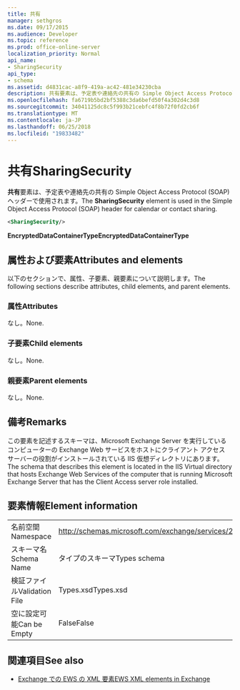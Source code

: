 ```yaml
---
title: 共有
manager: sethgros
ms.date: 09/17/2015
ms.audience: Developer
ms.topic: reference
ms.prod: office-online-server
localization_priority: Normal
api_name:
- SharingSecurity
api_type:
- schema
ms.assetid: d4831cac-a8f9-419a-ac42-481e34230cba
description: 共有要素は、予定表や連絡先の共有の Simple Object Access Protocol (SOAP) ヘッダーで使用されます。
ms.openlocfilehash: fa6719b5bd2bf5388c3da6befd50f4a302d4c3d8
ms.sourcegitcommit: 34041125dc8c5f993b21cebfc4f8b72f0fd2cb6f
ms.translationtype: MT
ms.contentlocale: ja-JP
ms.lasthandoff: 06/25/2018
ms.locfileid: "19833482"
---
```

# <a name="sharingsecurity"></a><span data-ttu-id="bcec3-103">共有</span><span class="sxs-lookup"><span data-stu-id="bcec3-103">SharingSecurity</span></span>

<span data-ttu-id="bcec3-104">**共有**要素は、予定表や連絡先の共有の Simple Object Access Protocol (SOAP) ヘッダーで使用されます。</span><span class="sxs-lookup"><span data-stu-id="bcec3-104">The **SharingSecurity** element is used in the Simple Object Access Protocol (SOAP) header for calendar or contact sharing.</span></span> 
  
```xml
<SharingSecurity/>
```

 <span data-ttu-id="bcec3-105">**EncryptedDataContainerType**</span><span class="sxs-lookup"><span data-stu-id="bcec3-105">**EncryptedDataContainerType**</span></span>
## <a name="attributes-and-elements"></a><span data-ttu-id="bcec3-106">属性および要素</span><span class="sxs-lookup"><span data-stu-id="bcec3-106">Attributes and elements</span></span>

<span data-ttu-id="bcec3-107">以下のセクションで、属性、子要素、親要素について説明します。</span><span class="sxs-lookup"><span data-stu-id="bcec3-107">The following sections describe attributes, child elements, and parent elements.</span></span>
  
### <a name="attributes"></a><span data-ttu-id="bcec3-108">属性</span><span class="sxs-lookup"><span data-stu-id="bcec3-108">Attributes</span></span>

<span data-ttu-id="bcec3-109">なし。</span><span class="sxs-lookup"><span data-stu-id="bcec3-109">None.</span></span>
  
### <a name="child-elements"></a><span data-ttu-id="bcec3-110">子要素</span><span class="sxs-lookup"><span data-stu-id="bcec3-110">Child elements</span></span>

<span data-ttu-id="bcec3-111">なし。</span><span class="sxs-lookup"><span data-stu-id="bcec3-111">None.</span></span>
  
### <a name="parent-elements"></a><span data-ttu-id="bcec3-112">親要素</span><span class="sxs-lookup"><span data-stu-id="bcec3-112">Parent elements</span></span>

<span data-ttu-id="bcec3-113">なし。</span><span class="sxs-lookup"><span data-stu-id="bcec3-113">None.</span></span>
  
## <a name="remarks"></a><span data-ttu-id="bcec3-114">備考</span><span class="sxs-lookup"><span data-stu-id="bcec3-114">Remarks</span></span>

<span data-ttu-id="bcec3-115">この要素を記述するスキーマは、Microsoft Exchange Server を実行しているコンピューターの Exchange Web サービスをホストにクライアント アクセス サーバーの役割がインストールされている IIS 仮想ディレクトリにあります。</span><span class="sxs-lookup"><span data-stu-id="bcec3-115">The schema that describes this element is located in the IIS Virtual directory that hosts Exchange Web Services of the computer that is running Microsoft Exchange Server that has the Client Access server role installed.</span></span>
  
## <a name="element-information"></a><span data-ttu-id="bcec3-116">要素情報</span><span class="sxs-lookup"><span data-stu-id="bcec3-116">Element information</span></span>

|||
|:-----|:-----|
|<span data-ttu-id="bcec3-117">名前空間</span><span class="sxs-lookup"><span data-stu-id="bcec3-117">Namespace</span></span>  <br/> |http://schemas.microsoft.com/exchange/services/2006/types  <br/> |
|<span data-ttu-id="bcec3-118">スキーマ名</span><span class="sxs-lookup"><span data-stu-id="bcec3-118">Schema Name</span></span>  <br/> |<span data-ttu-id="bcec3-119">タイプのスキーマ</span><span class="sxs-lookup"><span data-stu-id="bcec3-119">Types schema</span></span>  <br/> |
|<span data-ttu-id="bcec3-120">検証ファイル</span><span class="sxs-lookup"><span data-stu-id="bcec3-120">Validation File</span></span>  <br/> |<span data-ttu-id="bcec3-121">Types.xsd</span><span class="sxs-lookup"><span data-stu-id="bcec3-121">Types.xsd</span></span>  <br/> |
|<span data-ttu-id="bcec3-122">空に設定可能</span><span class="sxs-lookup"><span data-stu-id="bcec3-122">Can be Empty</span></span>  <br/> |<span data-ttu-id="bcec3-123">False</span><span class="sxs-lookup"><span data-stu-id="bcec3-123">False</span></span>  <br/> |
   
## <a name="see-also"></a><span data-ttu-id="bcec3-124">関連項目</span><span class="sxs-lookup"><span data-stu-id="bcec3-124">See also</span></span>



- [<span data-ttu-id="bcec3-125">Exchange での EWS の XML 要素</span><span class="sxs-lookup"><span data-stu-id="bcec3-125">EWS XML elements in Exchange</span></span>](ews-xml-elements-in-exchange.md)

